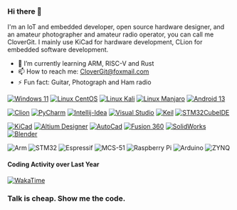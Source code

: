 ### Hi there 👋
I'm an IoT and embedded developer, open source hardware designer, and an amateur photographer and amateur radio operator, you can call me CloverGit.
I mainly use KiCad for hardware development, CLion for embedded software development.

- 🌱 I’m currently learning ARM, RISC-V and Rust
- 📫 How to reach me: CloverGit@foxmail.com
- ⚡ Fun fact: Guitar, Photograph and Ham radio

[![Windows 11](https://img.shields.io/badge/Windows-11-blue?style=flat-square&logo=windows&logoColor=white)](https://windows.com/)
[![Linux CentOS](https://img.shields.io/badge/Linux-CentOS-blue?style=flat-square&logo=centos&logoColor=white)](https://www.centos.org/)
[![Linux Kali](https://img.shields.io/badge/Linux-Kali-blue?style=flat-square&logo=kalilinux&logoColor=white)](https://www.kali.org/)
[![Linux Manjaro](https://img.shields.io/badge/Linux-Manjaro-blue?style=flat-square&logo=manjaro&logoColor=white)](https://manjaro.org/)
[![Android 13](https://img.shields.io/badge/Android-13-blue?style=flat-square&logo=android&logoColor=white)](https://www.android.com/)

[![Clion](https://img.shields.io/badge/-Clion-0bb1b8?style=flat-square&logo=clion&logoColor=white)](https://www.jetbrains.com/)
[![PyCharm](https://img.shields.io/badge/-PyCharm-bdc33c?style=flat-square&logo=pycharm&logoColor=white)](https://www.jetbrains.com/)
[![Intellij-Idea](https://img.shields.io/badge/-Intellij_Idea-b51651?style=flat-square&logo=intellijidea&logoColor=white)](https://www.jetbrains.com/)
[![Visual Studio](https://img.shields.io/badge/-Visual_Studio-7251a7?style=flat-square&logo=visual-studio&logoColor=white)](https://visualstudio.microsoft.com/)
[![Keil](https://img.shields.io/badge/-Keil-367743?style=flat-square&logo=Arm&logoColor=white)](https://www.keil.com/)
[![STM32CubeIDE](https://img.shields.io/badge/-STM32CubeIDE-39a9dc?style=flat-square&logo=STMicroelectronics&logoColor=white)](https://www..com/)

[![KiCad](https://img.shields.io/badge/-KiCad-2930af?style=flat-square&logo=KiCad&logoColor=white)](https://kicad.org/)
[![Altium Designer](https://img.shields.io/badge/-Altium_Designer-ac955b?style=flat-square&logo=altium-designer&logoColor=white)](https://www.altium.com/)
[![AutoCad](https://img.shields.io/badge/-AutoCad-e51050?style=flat-square&logo=autodesk&logoColor=white)](https://www.autodesk.com/)
[![Fusion 360](https://img.shields.io/badge/-Fusion_360-ff6b00?style=flat-square&logo=autodesk&logoColor=white)](https://www.autodesk.com/)
[![SolidWorks](https://img.shields.io/badge/-SolidWorks-8e0d2e?style=flat-square&logo=dassault-systèmes&logoColor=white)](https://www.solidworks.com/)
[![Blender](https://img.shields.io/badge/Blender-e87d0d?style=flat-square&logo=blender&logoColor=white)](https://www.blender.org/)

![Arm](https://img.shields.io/badge/-Arm-0091BD?style=flat-square&logo=Arm&logoColor=fff)
![STM32](https://img.shields.io/badge/-STM32-03234B?style=flat-square&logo=STMicroelectronics&logoColor=fff)
![Espressif](https://img.shields.io/badge/-Espressif-E7352C?style=flat-square&logo=Espressif&logoColor=fff)
![MCS-51](https://img.shields.io/badge/-MCS--51-0071C5?style=flat-square&logo=Intel&logoColor=fff)
![Raspberry Pi](https://img.shields.io/badge/-Raspberry_Pi-A22846?style=flat-square&logo=Raspberry%20Pi&logoColor=fff)
![Arduino](https://img.shields.io/badge/-Arduino-00979D?style=flat-square&logo=Arduino&logoColor=fff)
![ZYNQ](https://img.shields.io/badge/-ZYNQ-E01F27?style=flat-square&logo=Xilinx&logoColor=fff)

#### Coding Activity over Last Year
[![WakaTime](https://wakatime.com/share/@CloverGit/b7888587-5cae-4f80-9f75-a47a989bc595.svg)]()

### **Talk is cheap. Show me the code.**

